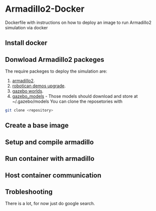 # Armadillo2-Docker
Dockerfile with instructions on how to deploy an image to run Armadillo2 simulation via docker

## Install docker

## Donwload Armadillo2 packeges
The require packeges to deploy the simulation are: 
1. [armadillo2](https://github.com/bguplp/armadillo).
2. [robotican demos upgrade](https://github.com/bguplp/robotican_demos_upgrade).
3. [gazebo worlds](https://github.com/bguplp/gazebo_worlds).
4. [gazebo_models](https://github.com/robotican/gazebo_models.git) - Those models should download and store at ~/.gazebo/models
You can clone the reposetories with
```bash
git clone <repository>
```

## Create a base image

## Setup and compile armadillo

## Run container with armadillo

## Host container communication

## Trobleshooting
There is a lot, for now just do google search.
